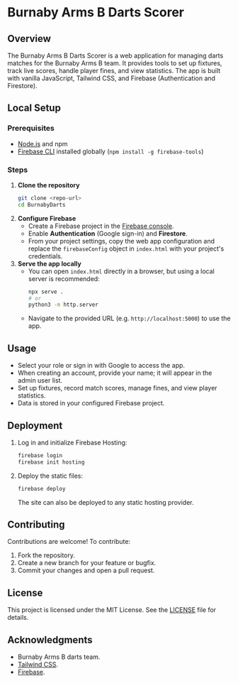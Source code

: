 # Burnaby Arms B Darts Scorer

## Overview
The Burnaby Arms B Darts Scorer is a web application for managing darts matches for the Burnaby Arms B team. It provides tools to set up fixtures, track live scores, handle player fines, and view statistics. The app is built with vanilla JavaScript, Tailwind CSS, and Firebase (Authentication and Firestore).

## Local Setup

### Prerequisites
- [Node.js](https://nodejs.org/) and npm
- [Firebase CLI](https://firebase.google.com/docs/cli#setup) installed globally (`npm install -g firebase-tools`)

### Steps
1. **Clone the repository**
   ```bash
   git clone <repo-url>
   cd BurnabyDarts
   ```
2. **Configure Firebase**
   - Create a Firebase project in the [Firebase console](https://console.firebase.google.com/).
   - Enable **Authentication** (Google sign-in) and **Firestore**.
   - From your project settings, copy the web app configuration and replace the `firebaseConfig` object in `index.html` with your project's credentials.
3. **Serve the app locally**
   - You can open `index.html` directly in a browser, but using a local server is recommended:
     ```bash
     npx serve .
     # or
     python3 -m http.server
     ```
   - Navigate to the provided URL (e.g. `http://localhost:5000`) to use the app.

## Usage
- Select your role or sign in with Google to access the app.
- When creating an account, provide your name; it will appear in the admin user list.
- Set up fixtures, record match scores, manage fines, and view player statistics.
- Data is stored in your configured Firebase project.

## Deployment
1. Log in and initialize Firebase Hosting:
   ```bash
   firebase login
   firebase init hosting
   ```
2. Deploy the static files:
   ```bash
   firebase deploy
   ```
   The site can also be deployed to any static hosting provider.

## Contributing
Contributions are welcome! To contribute:
1. Fork the repository.
2. Create a new branch for your feature or bugfix.
3. Commit your changes and open a pull request.

## License
This project is licensed under the MIT License. See the [LICENSE](LICENSE) file for details.

## Acknowledgments
- Burnaby Arms B darts team.
- [Tailwind CSS](https://tailwindcss.com/).
- [Firebase](https://firebase.google.com/).
